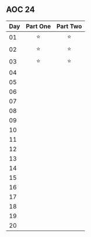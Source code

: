 ## AOC 24

| Day        | Part One           | Part Two 
| ------------- |:-------------:| :-----:| 
| 01            |      ⭐       |    ⭐  | 
| 02            |       ⭐      |   ⭐   |
| 03            |       ⭐      |   ⭐   |
| 04            |            |         |
| 05            |            |       |
| 06            |              |          |
| 07            |              |          |
| 08            |              |          |
| 09            |              |          |
| 10            |              |          |
| 11            |              |
| 12 | |
| 13 | |
| 14 | |
| 15 | |
| 16 | |
| 17 | |
| 18 | |
| 19 | |
| 20 | |
